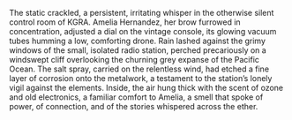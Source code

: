 The static crackled, a persistent, irritating whisper in the otherwise silent control room of KGRA.  Amelia Hernandez, her brow furrowed in concentration, adjusted a dial on the vintage console, its glowing vacuum tubes humming a low, comforting drone. Rain lashed against the grimy windows of the small, isolated radio station, perched precariously on a windswept cliff overlooking the churning grey expanse of the Pacific Ocean. The salt spray, carried on the relentless wind, had etched a fine layer of corrosion onto the metalwork, a testament to the station’s lonely vigil against the elements. Inside, the air hung thick with the scent of ozone and old electronics, a familiar comfort to Amelia, a smell that spoke of power, of connection, and of the stories whispered across the ether.

